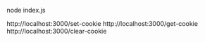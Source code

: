 node index.js

http://localhost:3000/set-cookie
http://localhost:3000/get-cookie
http://localhost:3000/clear-cookie
